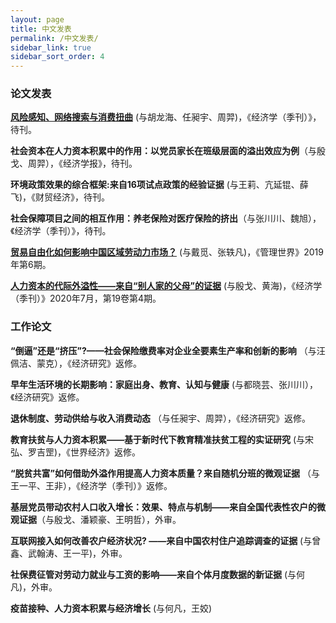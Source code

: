 ```yaml
---
layout: page
title: 中文发表
permalink: /中文发表/
sidebar_link: true
sidebar_sort_order: 4
---
```


### 论文发表
[**风险感知、网络搜索与消费扭曲**](http://scholar.pku.edu.cn/yizhou/publications/feng-xian-gan-zhi-wang-luo-sou-suo-yu-xiao-fei-niu-qu) (与胡龙海、任昶宇、周羿)，《经济学（季刊）》，待刊。

**社会资本在人力资本积累中的作用：以党员家长在班级层面的溢出效应为例**（与殷戈、周羿），《经济学报》，待刊。

**环境政策效果的综合框架:来自16项试点政策的经验证据** (与王莉、亢延锟、薛飞)，《财贸经济》，待刊。

**社会保障项目之间的相互作用：养老保险对医疗保险的挤出**（与张川川、魏旭），《经济学（季刊）》，待刊。

[**贸易自由化如何影响中国区域劳动力市场？**](http://www.mwm.net.cn/fileCache/pdf/M/%e8%b4%b8%e6%98%93%e8%87%aa%e7%94%b1%e5%8c%96%e5%a6%82%e4%bd%95%e5%bd%b1%e5%93%8d%e4%b8%ad%e5%9b%bd%e5%8c%ba%e5%9f%9f%e5%8a%b3%e5%8a%a8%e5%8a%9b%e5%b8%82%e5%9c%ba_%e6%88%b4%e8%a7%85.pdf) (与戴觅、张轶凡)，《管理世界》2019年第6期。


[**人力资本的代际外溢性——来自“别人家的父母”的证据**](http://www.oaj.pku.edu.cn/jjx/CN/10.13821/j.cnki.ceq.2020.03.16#1) (与殷戈、黄海)，《经济学（季刊）》2020年7月，第19卷第4期。


### 工作论文
**“倒逼”还是“挤压”?——社会保险缴费率对企业全要素生产率和创新的影响** （与汪佩洁、蒙克），《经济研究》返修。

**早年生活环境的长期影响：家庭出身、教育、认知与健康** (与都晓芸、张川川），《经济研究》返修。

**退休制度、劳动供给与收入消费动态** （与任昶宇、周羿），《经济研究》返修。

**教育扶贫与人力资本积累——基于新时代下教育精准扶贫工程的实证研究** (与宋弘、罗吉罡)，《世界经济》返修。

**“脱贫共富”如何借助外溢作用提高人力资本质量？来自随机分班的微观证据** （与王一平、王非），《经济学（季刊）》返修。

**基层党员带动农村人口收入增长：效果、特点与机制——来自全国代表性农户的微观证据**（与殷戈、潘颖豪、王明哲），外审。

**互联网接入如何改善农户经济状况? ——来自中国农村住户追踪调查的证据** (与曾鑫、武翰涛、王一平)，外审。

**社保费征管对劳动力就业与工资的影响——来自个体月度数据的新证据** (与何凡)，外审。

**疫苗接种、人力资本积累与经济增长** (与何凡，王姣)

